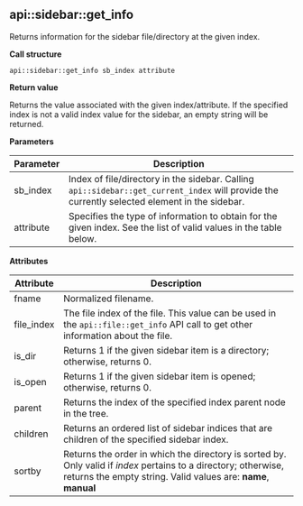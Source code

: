 ## api::sidebar::get\_info

Returns information for the sidebar file/directory at the given index.

**Call structure**

`api::sidebar::get_info sb_index attribute`

**Return value**

Returns the value associated with the given index/attribute.  If the specified index is not a valid
index value for the sidebar, an empty string will be returned.

**Parameters**

| Parameter | Description |
| - | - |
| sb\_index | Index of file/directory in the sidebar.  Calling `api::sidebar::get_current_index` will provide the currently selected element in the sidebar. |
| attribute | Specifies the type of information to obtain for the given index. See the list of valid values in the table below. |

**Attributes**

| Attribute | Description |
| - | - |
| fname | Normalized filename. |
| file\_index | The file index of the file.  This value can be used in the `api::file::get_info` API call to get other information about the file. |
| is\_dir | Returns 1 if the given sidebar item is a directory; otherwise, returns 0. |
| is\_open | Returns 1 if the given sidebar item is opened; otherwise, returns 0. |
| parent | Returns the index of the specified index parent node in the tree. |
| children | Returns an ordered list of sidebar indices that are children of the specified sidebar index. |
| sortby | Returns the order in which the directory is sorted by. Only valid if _index_ pertains to a directory; otherwise, returns the empty string. Valid values are: **name**, **manual** |